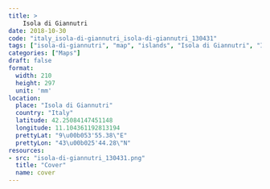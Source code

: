 ```yaml
---
title: > 
    Isola di Giannutri
date: 2018-10-30
code: "italy_isola-di-giannutri_isola-di-giannutri_130431"
tags: ["isola-di-giannutri", "map", "islands", "Isola di Giannutri", "Italy"]
categories: ["Maps"]
draft: false
format:
  width: 210
  height: 297
  unit: 'mm'
location:
  place: "Isola di Giannutri"
  country: "Italy"
  latitude: 42.25084147451148
  longitude: 11.104361192813194
  prettyLat: "9\u00b053'55.38\"E"
  prettyLon: "43\u00b025'44.28\"N"
resources:
- src: "isola-di-giannutri_130431.png"
  title: "Cover"
  name: cover
---
```

